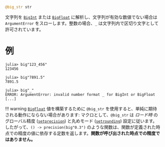 ```julia
@big_str str
```

文字列を [`BigInt`](@ref) または [`BigFloat`](@ref) に解析し、文字列が有効な数値でない場合は `ArgumentError` をスローします。整数の場合、`_` は文字列内で区切り文字として許可されています。

# 例

```jldoctest
julia> big"123_456"
123456

julia> big"7891.5"
7891.5

julia> big"_"
ERROR: ArgumentError: invalid number format _ for BigInt or BigFloat
[...]
```

!!! warning
    [`BigFloat`](@ref) 値を構築するために `@big_str` を使用すると、単純に期待される動作にならない場合があります: マクロとして、`@big_str` は *ロード時* のグローバル精度 ([`setprecision`](@ref)) と丸めモード ([`setrounding`](@ref)) 設定に従います。したがって、`() -> precision(big"0.3")` のような関数は、関数が定義された時点での精度の値に依存する定数を返します。**関数が呼び出された時点での精度ではありません。**

